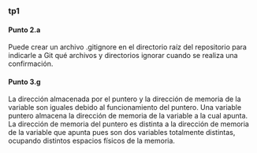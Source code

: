 ### tp1
#### Punto 2.a

Puede crear un archivo .gitignore en el directorio raíz del repositorio para indicarle a Git qué archivos y directorios ignorar cuando se realiza una confirmación.

#### Punto 3.g

La dirección almacenada por el puntero y la dirección de memoria de la variable son iguales debido al funcionamiento del puntero. Una variable puntero almacena la dirección de memoria de la variable a la cual apunta.
La dirección de memoria del puntero es distinta a la dirección de memoria de la variable que apunta pues son dos variables totalmente distintas, ocupando distintos espacios físicos de la memoria.
